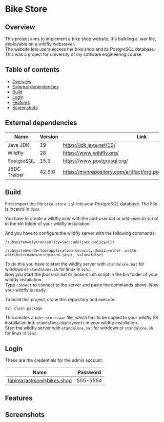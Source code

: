 # Bike Store

## Overview

This project aims to implement a bike shop website. It's building a .war file, deployable on a wildfly webserver.<br>
The website lets users access the bike shop and its PostgreSQL database.
This was a project for university of my software engineering course.

## Table of contents

-   [Overview](#overview)
-   [External dependencies](#external-dependencies)
-   [Build](#build)
-   [Login](#login)
-   [Features](#features)
-   [Screenshots](#screenshots)

## External dependencies

| Name         | Version | Link                                                                |
| ------------ | ------- | ------------------------------------------------------------------- |
| Java JDK     | 19      | https://jdk.java.net/19/                                            |
| Wildfly      | 28      | https://www.wildfly.org/                                            |
| PostgreSQL   | 15.3    | https://www.postgresql.org/                                         |
| JBDC Treiber | 42.6.0  | https://mvnrepository.com/artifact/org.postgresql/postgresql/42.6.0 |

## Build

First import the file `bike-store.sql` into your PostgreSQL database. The File is located in `docs`.<br>

You have to create a wildfly user with the add-user.bat or add-user.sh script in the bin folder of your wildfly installation.<br>

And you have to configure the wildfly server with the following commands:

```
/subsystem=elytron/policy=jacc:add(jacc-policy={})
```

```
/subsystem=undertow/application-security-domain=other :write-attribute(name=integrated-jaspi, value=false)
```

To do this you have to start the wildfly server with `standalone.bat` for windows or `standalone.sh` for linux in `bin/`.<br>
Now you start the jboss-cli.bat or jboss-cli.sh script in the bin folder of your wildfly installation.<br>
Type `connect` to connect to the server and paste the commands above. Now your wildfly is ready.<br>

To build this project, clone this repository and execute:

```
mvn clean package
```

This creates a `bike-store.war` file, which has to be copied to your
wildfly 28 installation into `standalone/deployments` in your wildfly
installation.<br>Start the wildfly server with `standalone.bat` for windows
or `standalone.sh` for linux in `bin/`.

## Login

These are the credentials for the admin account:

| Name                       | Password |
| -------------------------- | -------- |
| fabiola.jackson@bikes.shop | 555-5554 |

## Features

## Screenshots
